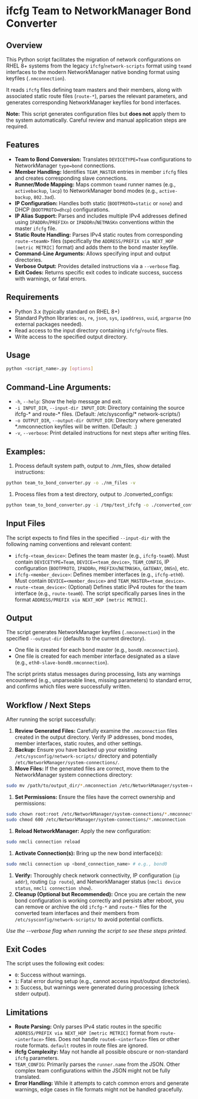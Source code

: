 # ifcfg Team to NetworkManager Bond Converter

## Overview

This Python script facilitates the migration of network configurations on RHEL 8+ systems from the legacy `ifcfg`/`network-scripts` format using `teamd` interfaces to the modern NetworkManager native bonding format using keyfiles (`.nmconnection`).

It reads `ifcfg` files defining team masters and their members, along with associated static route files (`route-*`), parses the relevant parameters, and generates corresponding NetworkManager keyfiles for bond interfaces.

**Note:** This script generates configuration files but **does not** apply them to the system automatically. Careful review and manual application steps are required.

## Features

* **Team to Bond Conversion:** Translates `DEVICETYPE=Team` configurations to NetworkManager `type=bond` connections.
* **Member Handling:** Identifies `TEAM_MASTER` entries in member `ifcfg` files and creates corresponding slave connections.
* **Runner/Mode Mapping:** Maps common `teamd` runner names (e.g., `activebackup`, `lacp`) to NetworkManager bond modes (e.g., `active-backup`, `802.3ad`).
* **IP Configuration:** Handles both static (`BOOTPROTO=static` or `none`) and DHCP (`BOOTPROTO=dhcp`) configurations.
* **IP Alias Support:** Parses and includes multiple IPv4 addresses defined using `IPADDRn`/`PREFIXn` or `IPADDRn`/`NETMASKn` conventions within the master `ifcfg` file.
* **Static Route Handling:** Parses IPv4 static routes from corresponding `route-<teamN>` files (specifically the `ADDRESS/PREFIX via NEXT_HOP [metric METRIC]` format) and adds them to the bond master keyfile.
* **Command-Line Arguments:** Allows specifying input and output directories.
* **Verbose Output:** Provides detailed instructions via a `--verbose` flag.
* **Exit Codes:** Returns specific exit codes to indicate success, success with warnings, or fatal errors.

## Requirements

* Python 3.x (typically standard on RHEL 8+)
* Standard Python libraries: `os`, `re`, `json`, `sys`, `ipaddress`, `uuid`, `argparse` (no external packages needed).
* Read access to the input directory containing `ifcfg`/`route` files.
* Write access to the specified output directory.

## Usage

```bash
python <script_name>.py [options]
```

## Command-Line Arguments:

* `-h`, `--help`: Show the help message and exit.
* `-i INPUT_DIR`, `--input-dir INPUT_DIR`: Directory containing the source ifcfg-* and route-* files. (Default: /etc/sysconfig/* network-scripts/)
* `-o OUTPUT_DIR`, `--output-dir OUTPUT_DIR`: Directory where generated *.nmconnection keyfiles will be written. (Default: .)
* `-v`, `--verbose`: Print detailed instructions for next steps after writing files.

## Examples:

1. Process default system path, output to ./nm_files, show detailed instructions:
```bash
python team_to_bond_converter.py -o ./nm_files -v
```
1. Process files from a test directory, output to ./converted_configs:
```bash
python team_to_bond_converter.py -i /tmp/test_ifcfg -o ./converted_configs
```
## Input Files

The script expects to find files in the specified `--input-dir` with the following naming conventions and relevant content:
* `ifcfg-<team_device>`: Defines the team master (e.g., `ifcfg-team0`). Must contain `DEVICETYPE=Team`, `DEVICE=<team_device>`, `TEAM_CONFIG`, IP configuration (`BOOTPROTO`, `IPADDRn`, `PREFIXn`/`NETMASKn`, `GATEWAY`, `DNSn`), etc.
* `ifcfg-<member_device>`: Defines member interfaces (e.g., `ifcfg-eth0`). Must contain `DEVICE=<member_device>` and `TEAM_MASTER=<team_device>`.
* `route-<team_device>`: (Optional) Defines static IPv4 routes for the team interface (e.g., `route-team0`). The script specifically parses lines in the format `ADDRESS/PREFIX via NEXT_HOP [metric METRIC]`.

## Output

The script generates NetworkManager keyfiles (`.nmconnection`) in the specified `--output-dir` (defaults to the current directory).
* One file is created for each bond master (e.g., `bond0.nmconnection`).
* One file is created for each member interface designated as a slave (e.g., `eth0-slave-bond0.nmconnection`).

The script prints status messages during processing, lists any warnings encountered (e.g., unparseable lines, missing parameters) to standard error, and confirms which files were successfully written.

## Workflow / Next Steps

After running the script successfully:
1. **Review Generated Files:** Carefully examine the `.nmconnection` files created in the output directory. Verify IP addresses, bond modes, member interfaces, static routes, and other settings.
1. **Backup:** Ensure you have backed up your existing `/etc/sysconfig/network-scripts/` directory and potentially `/etc/NetworkManager/system-connections/`.
1. **Move Files:** If the generated files are correct, move them to the NetworkManager system connections directory:
```bash
sudo mv /path/to/output_dir/*.nmconnection /etc/NetworkManager/system-connections/
```
1. **Set Permissions:** Ensure the files have the correct ownership and permissions:
```bash
sudo chown root:root /etc/NetworkManager/system-connections/*.nmconnection
sudo chmod 600 /etc/NetworkManager/system-connections/*.nmconnection
```
1. **Reload NetworkManager:** Apply the new configuration:
```bash
sudo nmcli connection reload
```
1. **Activate Connection(s):** Bring up the new bond interface(s):
```bash
sudo nmcli connection up <bond_connection_name> # e.g., bond0
```
1. **Verify:** Thoroughly check network connectivity, IP configuration (`ip addr`), routing (`ip route`), and NetworkManager status (`nmcli device status`, `nmcli connection show`).
1. **Cleanup (Optional but Recommended):** Once you are certain the new bond configuration is working correctly and persists after reboot, you can remove or archive the old `ifcfg-*` and `route-*` files for the converted team interfaces and their members from `/etc/sysconfig/network-scripts/` to avoid potential conflicts.

*Use the --verbose flag when running the script to see these steps printed.*

## Exit Codes

The script uses the following exit codes:
* `0`: Success without warnings.
* `1`: Fatal error during setup (e.g., cannot access input/output directories).
* `3`: Success, but warnings were generated during processing (check stderr output).

## Limitations
* **Route Parsing:** Only parses IPv4 static routes in the specific `ADDRESS/PREFIX via NEXT_HOP [metric METRIC]` format from `route-<interface>` files. Does not handle `route6-<interface>` files or other route formats. `default` routes in route files are ignored.
* **ifcfg Complexity:** May not handle all possible obscure or non-standard `ifcfg` parameters.
* `TEAM_CONFIG`: Primarily parses the `runner.name` from the JSON. Other complex team configurations within the JSON might not be fully translated.
* **Error Handling:** While it attempts to catch common errors and generate warnings, edge cases in file formats might not be handled gracefully.